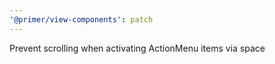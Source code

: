 ```yaml
---
'@primer/view-components': patch
---
```


Prevent scrolling when activating ActionMenu items via space
